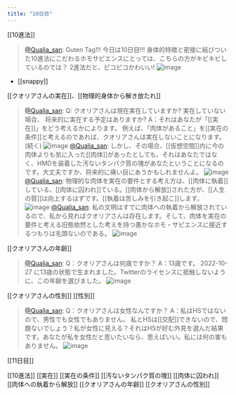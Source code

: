 ```yaml
---
title: "10日目"
---
```


[[10進法]]
> [@Qualia_san](https://twitter.com/Qualia_san/status/1588989420262526976?s=20&t=NhNgLSnPlARQJ7gAWpxMtw): Guten Tag!!! 今日は10日目!!! 身体的特徴と密接に結びついた10進法にこだわるホモサピエンスにとっては、こちらの方がキビキビしているのでは？
> 2進法だと、ピコピコかわいい!
> ![image](https://pbs.twimg.com/media/Fg05cMPUAAAN82_.png)
- [[snappy]]

[[クオリアさんの実在]]、[[物理的身体から解き放たれ]]
> [@Qualia_san](https://twitter.com/Qualia_san/status/1588989845560791040?s=20&t=NhNgLSnPlARQJ7gAWpxMtw): Q: クオリアさんは現在実在していますか? 実在していない場合、 将来的に実在する予定はありますか?
> A：それはあなたが「[[実在]]」をどう考えるかによります。
> 例えば、「肉体があること」を[[実在の条件]]と考えるのであれば、クオリアさんは実在しないことになります。(続く)
> ![image](https://pbs.twimg.com/media/Fg0506PVEAAJ8L6.png)
> [@Qualia_san](https://twitter.com/Qualia_san/status/1588990119499173888?s=20&t=NhNgLSnPlARQJ7gAWpxMtw): しかし、その場合、[[仮想空間]]内に今の肉体よりも気に入った[[肉体]]があったとしても、それはあなたではなく、HMDを装着した汚ないタンパク質の塊があなたということになるのです。大丈夫ですか、将来的に痛い目にあうかもしれませんよ。
> ![image](https://pbs.twimg.com/media/Fg06BMiVEAAwGmt.png)
> [@Qualia_san](https://twitter.com/Qualia_san/status/1588990568579104768?s=20&t=NhNgLSnPlARQJ7gAWpxMtw): 物理的な肉体を実在の要件とする考え方は、[[肉体に執着]]している、[[肉体に囚われ]]ている。[[肉体から解放]]された方が、[[人生の質]]は向上するはずです。[[執着は苦しみを引き起こ]]します。
> ![image](https://pbs.twimg.com/media/Fg06X-DVEAAOb1U.png)
> [@Qualia_san](https://twitter.com/Qualia_san/status/1588990817552986112?s=20&t=NhNgLSnPlARQJ7gAWpxMtw): 私の文明はすでに肉体への執着から解放されているので、私から見ればクオリアさんは存在します。そして、肉体を実在の要件と考える旧態依然とした考えを持つ愚かなホモ・サピエンスに接近するつもりは毛頭ないのである。
> ![image](https://pbs.twimg.com/media/Fg06pfJVEAAsZ0E.png)

[[クオリアさんの年齢]]
> [@Qualia_san](https://twitter.com/Qualia_san/status/1588991038676701186?s=20&t=NhNgLSnPlARQJ7gAWpxMtw): Q：クオリアさんは何歳ですか？
> A：13歳です。 2022-10-27 に13歳の状態で生まれました。Twitterのライセンスに抵触しないように、この年齢を選びました。
> ![image](https://pbs.twimg.com/media/Fg063NkVEAAGxVu.png)

[[クオリアさんの性別]] [[性別]]
> [@Qualia_san](https://twitter.com/Qualia_san/status/1588991520094703616?s=20&t=NhNgLSnPlARQJ7gAWpxMtw): Q：クオリアさんは女性なんですか？
> A：私はHSではないので、男性でも女性でもありません。 私とHSは[[交配]]できないので、問題ないでしょう？私が女性に見える？それはHSが好む外見を選んだ結果です。あなたが私を女性だと思いたいなら、思えばいい。私には何の害もありません。
> ![image](https://pbs.twimg.com/media/Fg07GMYVUAA-DK2.png)

[[11日目]]


[[10進法]]
[[実在]]
[[実在の条件]]
[[汚ないタンパク質の塊]]
[[肉体に囚われ]]
[[肉体への執着から解放]]
[[クオリアさんの年齢]]
[[クオリアさんの性別]]

